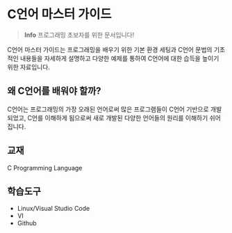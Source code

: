 # C언어 마스터 가이드
> **Info** 프로그래밍 초보자를 위한 문서입니다!

C언어 마스터 가이드는 프로그래밍을 배우기 위한 기본 환경 세팅과 C언어 문법의 기초적인 내용들을 자세하게 설명하고 다양한 예제를 통하여 C언어에 대한 습득을 높이기 위한 자료입니다. 

## 왜 C언어를 배워야 할까?
C언어는 프로그래밍의 가장 오래된 언어로써 많은 프로그램들이 C언어 기반으로 개발되었고, C언를 이해하게 됨으로써 새로 개발된 다양한 언어들의 원리를 이해하기 쉬어집니다.

## 교재 
C Programming Language

## 학습도구 

* Linux/Visual Studio Code
* VI
* Github
